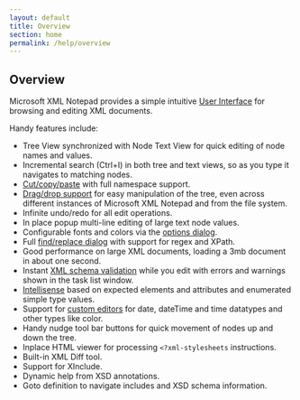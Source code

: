 ```yaml
---
layout: default
title: Overview
section: home
permalink: /help/overview
---
```


## Overview

Microsoft XML Notepad provides a simple intuitive [User Interface](/XmlNotepad/help/ui) for browsing and editing XML documents.

Handy features include:

- Tree View synchronized with Node Text View for quick editing of node names and values.
- Incremental search (Ctrl+I) in both tree and text views, so as you type it navigates to matching nodes.
- [Cut/copy/paste](/XmlNotepad/help/clipboard) with full namespace support.
- [Drag/drop support](/XmlNotepad/help/dragdrop) for easy manipulation of the tree, even across different instances of Microsoft XML Notepad and from the file system.
- Infinite undo/redo for all edit operations.
- In place popup multi-line editing of large text node values.
- Configurable fonts and colors via the [options dialog](/XmlNotepad/help/options).
- Full [find/replace dialog](/XmlNotepad/help/find) with support for regex and XPath.
- Good performance on large XML documents, loading a 3mb document in about one second.
- Instant [XML schema validation](/XmlNotepad/help/validation) while you edit with errors and warnings shown in the task list window.
- [Intellisense](/XmlNotepad/help/intellisense) based on expected elements and attributes and enumerated simple type values.
- Support for [custom editors](/XmlNotepad/help/customeditors) for date, dateTime and time datatypes and other types like color.
- Handy nudge tool bar buttons for quick movement of nodes up and down the tree.
- Inplace HTML viewer for processing `<?xml-stylesheets` instructions.
- Built-in XML Diff tool.
- Support for XInclude.
- Dynamic help from XSD annotations.
- Goto definition to navigate includes and XSD schema information.
